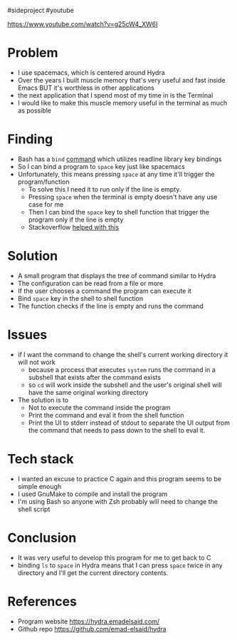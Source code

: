 #sideproject  #youtube

https://www.youtube.com/watch?v=g25cW4_XW6I

# Problem
+ I use spacemacs, which is centered around Hydra
+ Over the years I built muscle memory that's very useful and fast inside Emacs BUT it's worthless in other applications
+ the next application that I spend most of my time in is the Terminal
+ I would like to make this muscle memory useful in the terminal as much as possible

# Finding 
+ Bash has a `bind` [command](https://www.man7.org/linux/man-pages/man1/bash.1.html#:~:text=bind%20%5B%2Dm%20keymap%5D%20%5B%2DlpsvPSVX%5D) which utilizes readline library key bindings
+ So I can bind a program to `space` key just like spacemacs
+ Unfortunately, this means pressing `space` at any time it'll trigger the program/function
  + To solve this I need it to run only if the line is empty.
  + Pressing `space` when the terminal is empty doesn't have any use case for me
  + Then I can bind the `space` key to shell function that trigger the program only if the line is empty
  + Stackoverflow [helped with this](https://stackoverflow.com/questions/76916813/bash-completion-with-space-key-only-if-the-line-is-empty)


# Solution
+ A small program that displays the tree of command similar to Hydra
+ The configuration can be read from a file or more
+ If the user chooses a command the program can execute it
+ Bind `space` key in the shell to shell function
+ The function checks if the line is empty and runs the command

# Issues
+ if I want the command to change the shell's current working directory it will not work
  + because a process that executes `system` runs the command in a subshell that exists after the command exists
  + so `cd` will work inside the subshell and the user's original shell will have the same original working directory
+ The solution is to
  + Not to execute the command inside the program
  + Print the command and eval it from the shell function
  + Print the UI to stderr instead of stdout to separate the UI output from the command that needs to pass down to the shell to eval it.

# Tech stack

+ I wanted an excuse to practice C again and this program seems to be simple enough
+ I used GnuMake to compile and install the program
+ I'm using Bash so anyone with Zsh probably will need to change the shell script 

# Conclusion
+ It was very useful to develop this program for me to get back to C
+ binding `ls` to `space` in Hydra means that I can press `space` twice in any directory and I'll get the current directory contents.

# References
+ Program website https://hydra.emadelsaid.com/
+ Github repo https://github.com/emad-elsaid/hydra


